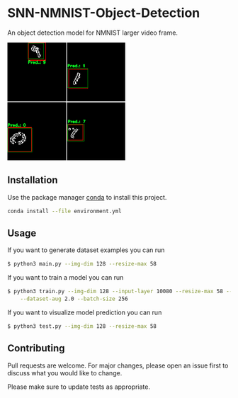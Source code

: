 # SNN-NMNIST-Object-Detection

An object detection model for NMNIST larger video frame.

![Image example](/img/home.gif "Results example")

## Installation

Use the package manager [conda](https://docs.conda.io/en/latest/) to install this project.

```bash
conda install --file environment.yml
```

## Usage
If you want to generate dataset examples you can run

```bash
$ python3 main.py --img-dim 128 --resize-max 58
```

If you want to train a model you can run 

```bash
$ python3 train.py --img-dim 128 --input-layer 10080 --resize-max 58 --threshold 0.5 --lr 0.0002 \
    --dataset-aug 2.0 --batch-size 256
```

If you want to visualize model prediction you can run 

```bash
$ python3 test.py --img-dim 128 --resize-max 58 
```

## Contributing
Pull requests are welcome. For major changes, please open an issue first to discuss what you would like to change.

Please make sure to update tests as appropriate.



